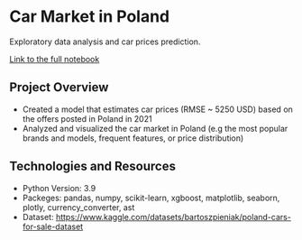 # Car Market in Poland
Exploratory data analysis and car prices prediction. 

[Link to the full notebook](https://nbviewer.org/github/CyperStone/car-market-poland/blob/main/car_market_in_poland.ipynb)

## Project Overview
* Created a model that estimates car prices (RMSE ~ 5250 USD) based on the offers posted in Poland in 2021
* Analyzed and visualized the car market in Poland (e.g the most popular brands and models, frequent features, or price distribution)

## Technologies and Resources
* Python Version: 3.9
* Packeges: pandas, numpy, scikit-learn, xgboost, matplotlib, seaborn, plotly, currency_converter, ast
* Dataset: https://www.kaggle.com/datasets/bartoszpieniak/poland-cars-for-sale-dataset
